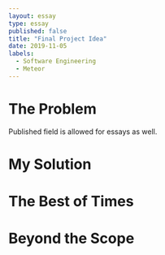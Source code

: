 ```yaml
---
layout: essay
type: essay
published: false
title: "Final Project Idea"
date: 2019-11-05
labels:
  - Software Engineering
  - Meteor
---
```


# The Problem

Published field is allowed for essays as well.

# My Solution

# The Best of Times

# Beyond the Scope

